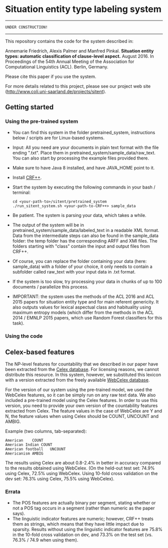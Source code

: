 # Situation entity type labeling system

---
```
UNDER CONSTRUCTION!
```
---

This repository contains the code for the system described in:

Annemarie Friedrich, Alexis Palmer and Manfred Pinkal. **Situation entity types: automatic classification of clause-level aspect.** August 2016. In Proceedings of the 54th Annual Meeting of the Association for Computational Linguistics (ACL). Berlin, Germany.

Please cite this paper if you use the system.

For more details related to this project, please see our project web site (http://www.coli.uni-saarland.de/projects/sitent).

## Getting started

### Using the pre-trained system

* You can find this system in the folder pretrained_system, instructions below / scripts are for Linux-based systems.
* Input: All you need are your documents in plain text format with the file ending ".txt". Place them in pretrained_system/sample_data/raw_text. You can also start by processing the example files provided there.
* Make sure to have Java 8 installed, and have JAVA_HOME point to it.
* Install [CRF++](https://taku910.github.io/crfpp/).
* Start the system by executing the following commands in your bash / terminal:

  ```
  cd <your-path-to>/sitent/pretrained_system
  ./run_sitent_system.sh <your-path-to-CRF++> sample_data
  ```
* Be patient. The system is parsing your data, which takes a while.
* The output of the system will be in pretrained_system/sample_data/labeled_text in a readable XML format. Data from the intermediate steps can also be found in the sample_data folder: the temp folder has the corresponding ARFF and XMI files. The folders starting with "class" contain the input and output files from CRF++.
* Of course, you can replace the folder containing your data (here: sample_data) with a folder of your choice, it only needs to contain a subfolder called raw_text with your input data in .txt format.
* If the system is too slow, try processing your data in chunks of up to 100 documents / parallelize this process.
* IMPORTANT: the system uses the methods of the ACL 2016 and ACL 2015 papers for situation entity type and for main referent genericity. It also outputs values for lexical aspectual class and habituality using maximum entropy models (which differ from the methods in the ACL 2014 / EMNLP 2015 papers, which use Random Forest classifiers for this task).
 
### Using the code




## Celex-based features

The NP-level features for countability that we described in our paper have been extracted from the [Celex database](https://catalog.ldc.upenn.edu/LDC96L14). For licensing reasons, we cannot distribute this resource. In this system, however, we substituted this lexicon with a version extracted from the freely available [WebCelex database](http://celex.mpi.nl/).

For the version of our system using the pre-trained model, we used the WebCelex features, so it can be simply run on any raw text data. We also included a pre-trained model using the Celex features. In order to use this version, you need to provide your own version of the countability features extracted from Celex. The feature values in the case of WebCelex are Y and N, the feature values when using Celex should be COUNT, UNCOUNT and AMBIG.

Example (two columns, tab-separated):
```
American	COUNT
American Indian	COUNT
American football	UNCOUNT
Americanism	AMBIG
```

The results using Celex are about 0.8-2.4% in better in accuracy compared to the results obtained using WebCelex. (On the held-out test set: 74.9% using Celex, 72.5% using WebCelex. Using 10-fold cross validation on the dev set: 76.3% using Celex, 75.5% using WebCelex).



### Errata
* The POS features are actually binary per segment, stating whether or not a POS tag occurs in a segment (rather than numeric as the paper says).
* The linguistic indicator features are numeric; however, CRF++ treats them as strings, which means that they have little impact due to sparsity. Results without using the linguistic indicator features are 75.8% in the 10-fold cross validation on dev, and 73.3% on the test set (vs. 76.3% / 74.9 when using them).
